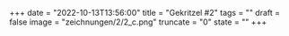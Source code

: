 +++
date = "2022-10-13T13:56:00"
title = "Gekritzel #2"
tags = ""
draft = false
image = "zeichnungen/2/2_c.png"
truncate = "0"
state = ""
+++
